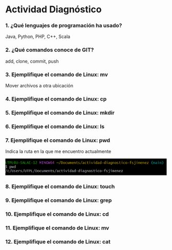 # Actividad Diagnóstico


### 1. ¿Qué lenguajes de programación ha usado?

Java, Python, PHP, C++, Scala

### 2. ¿Qué comandos conoce de GIT?

add, clone, commit, push

### 3. Ejemplifique el comando de Linux: mv

Mover archivos a otra ubicación

### 4. Ejemplifique el comando de Linux: cp



### 5. Ejemplifique el comando de Linux: mkdir
### 6. Ejemplifique el comando de Linux: ls
### 7. Ejemplifique el comando de Linux: pwd

Indica la ruta en la que me encuentro actualmente

![Descripción de la imagen](img1.png)

### 8. Ejemplifique el comando de Linux: touch
### 9. Ejemplifique el comando de Linux: grep
### 10. Ejemplifique el comando de Linux: cd
### 11. Ejemplifique el comando de Linux: mv
### 12. Ejemplifique el comando de Linux: cat
